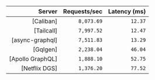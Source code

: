<!-- PERFORMANCE_RESULTS_START -->

| Server | Requests/sec | Latency (ms) |
|--------:|--------------:|--------------:|
| [Caliban] | `8,073.69` | `12.37` |
| [Tailcall] | `7,997.52` | `12.47` |
| [async-graphql] | `7,511.83` | `13.29` |
| [Gqlgen] | `2,238.04` | `46.04` |
| [Apollo GraphQL] | `1,888.10` | `52.75` |
| [Netflix DGS] | `1,376.20` | `77.52` |

<!-- PERFORMANCE_RESULTS_END -->
